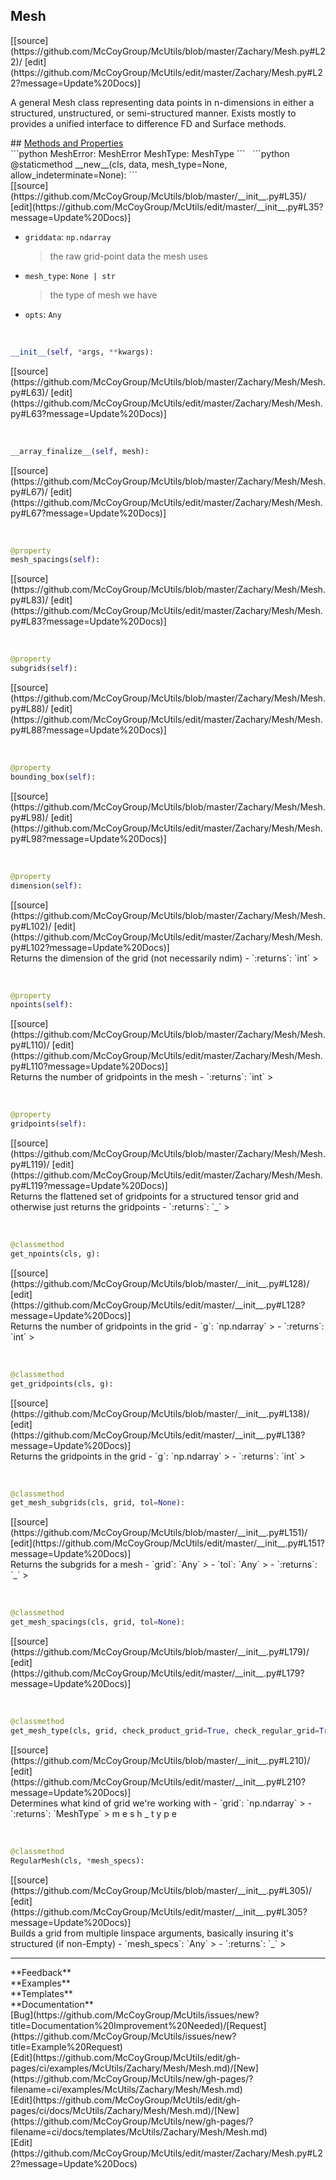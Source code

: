 ## <a id="McUtils.Zachary.Mesh.Mesh">Mesh</a> 

<div class="docs-source-link" markdown="1">
[[source](https://github.com/McCoyGroup/McUtils/blob/master/Zachary/Mesh.py#L22)/
[edit](https://github.com/McCoyGroup/McUtils/edit/master/Zachary/Mesh.py#L22?message=Update%20Docs)]
</div>

A general Mesh class representing data points in n-dimensions
in either a structured, unstructured, or semi-structured manner.
Exists mostly to provides a unified interface to difference FD and Surface methods.







<div class="collapsible-section">
 <div class="collapsible-section collapsible-section-header" markdown="1">
## <a class="collapse-link" data-toggle="collapse" href="#methods" markdown="1"> Methods and Properties</a> <a class="float-right" data-toggle="collapse" href="#methods"><i class="fa fa-chevron-down"></i></a>
 </div>
 <div class="collapsible-section collapsible-section-body collapse show" id="methods" markdown="1">
 ```python
MeshError: MeshError
MeshType: MeshType
```
<a id="McUtils.Zachary.Mesh.Mesh.__new__" class="docs-object-method">&nbsp;</a> 
```python
@staticmethod
__new__(cls, data, mesh_type=None, allow_indeterminate=None): 
```
<div class="docs-source-link" markdown="1">
[[source](https://github.com/McCoyGroup/McUtils/blob/master/__init__.py#L35)/
[edit](https://github.com/McCoyGroup/McUtils/edit/master/__init__.py#L35?message=Update%20Docs)]
</div>

  - `griddata`: `np.ndarray`
    > the raw grid-point data the mesh uses
  - `mesh_type`: `None | str`
    > the type of mesh we have
  - `opts`: `Any`
    >


<a id="McUtils.Zachary.Mesh.Mesh.__init__" class="docs-object-method">&nbsp;</a> 
```python
__init__(self, *args, **kwargs): 
```
<div class="docs-source-link" markdown="1">
[[source](https://github.com/McCoyGroup/McUtils/blob/master/Zachary/Mesh/Mesh.py#L63)/
[edit](https://github.com/McCoyGroup/McUtils/edit/master/Zachary/Mesh/Mesh.py#L63?message=Update%20Docs)]
</div>


<a id="McUtils.Zachary.Mesh.Mesh.__array_finalize__" class="docs-object-method">&nbsp;</a> 
```python
__array_finalize__(self, mesh): 
```
<div class="docs-source-link" markdown="1">
[[source](https://github.com/McCoyGroup/McUtils/blob/master/Zachary/Mesh/Mesh.py#L67)/
[edit](https://github.com/McCoyGroup/McUtils/edit/master/Zachary/Mesh/Mesh.py#L67?message=Update%20Docs)]
</div>


<a id="McUtils.Zachary.Mesh.Mesh.mesh_spacings" class="docs-object-method">&nbsp;</a> 
```python
@property
mesh_spacings(self): 
```
<div class="docs-source-link" markdown="1">
[[source](https://github.com/McCoyGroup/McUtils/blob/master/Zachary/Mesh/Mesh.py#L83)/
[edit](https://github.com/McCoyGroup/McUtils/edit/master/Zachary/Mesh/Mesh.py#L83?message=Update%20Docs)]
</div>


<a id="McUtils.Zachary.Mesh.Mesh.subgrids" class="docs-object-method">&nbsp;</a> 
```python
@property
subgrids(self): 
```
<div class="docs-source-link" markdown="1">
[[source](https://github.com/McCoyGroup/McUtils/blob/master/Zachary/Mesh/Mesh.py#L88)/
[edit](https://github.com/McCoyGroup/McUtils/edit/master/Zachary/Mesh/Mesh.py#L88?message=Update%20Docs)]
</div>


<a id="McUtils.Zachary.Mesh.Mesh.bounding_box" class="docs-object-method">&nbsp;</a> 
```python
@property
bounding_box(self): 
```
<div class="docs-source-link" markdown="1">
[[source](https://github.com/McCoyGroup/McUtils/blob/master/Zachary/Mesh/Mesh.py#L98)/
[edit](https://github.com/McCoyGroup/McUtils/edit/master/Zachary/Mesh/Mesh.py#L98?message=Update%20Docs)]
</div>


<a id="McUtils.Zachary.Mesh.Mesh.dimension" class="docs-object-method">&nbsp;</a> 
```python
@property
dimension(self): 
```
<div class="docs-source-link" markdown="1">
[[source](https://github.com/McCoyGroup/McUtils/blob/master/Zachary/Mesh/Mesh.py#L102)/
[edit](https://github.com/McCoyGroup/McUtils/edit/master/Zachary/Mesh/Mesh.py#L102?message=Update%20Docs)]
</div>
Returns the dimension of the grid (not necessarily ndim)
  - `:returns`: `int`
    >


<a id="McUtils.Zachary.Mesh.Mesh.npoints" class="docs-object-method">&nbsp;</a> 
```python
@property
npoints(self): 
```
<div class="docs-source-link" markdown="1">
[[source](https://github.com/McCoyGroup/McUtils/blob/master/Zachary/Mesh/Mesh.py#L110)/
[edit](https://github.com/McCoyGroup/McUtils/edit/master/Zachary/Mesh/Mesh.py#L110?message=Update%20Docs)]
</div>
Returns the number of gridpoints in the mesh
  - `:returns`: `int`
    >


<a id="McUtils.Zachary.Mesh.Mesh.gridpoints" class="docs-object-method">&nbsp;</a> 
```python
@property
gridpoints(self): 
```
<div class="docs-source-link" markdown="1">
[[source](https://github.com/McCoyGroup/McUtils/blob/master/Zachary/Mesh/Mesh.py#L119)/
[edit](https://github.com/McCoyGroup/McUtils/edit/master/Zachary/Mesh/Mesh.py#L119?message=Update%20Docs)]
</div>
Returns the flattened set of gridpoints for a structured tensor grid and otherwise just returns the gridpoints
  - `:returns`: `_`
    >


<a id="McUtils.Zachary.Mesh.Mesh.get_npoints" class="docs-object-method">&nbsp;</a> 
```python
@classmethod
get_npoints(cls, g): 
```
<div class="docs-source-link" markdown="1">
[[source](https://github.com/McCoyGroup/McUtils/blob/master/__init__.py#L128)/
[edit](https://github.com/McCoyGroup/McUtils/edit/master/__init__.py#L128?message=Update%20Docs)]
</div>
Returns the number of gridpoints in the grid
  - `g`: `np.ndarray`
    > 
  - `:returns`: `int`
    >


<a id="McUtils.Zachary.Mesh.Mesh.get_gridpoints" class="docs-object-method">&nbsp;</a> 
```python
@classmethod
get_gridpoints(cls, g): 
```
<div class="docs-source-link" markdown="1">
[[source](https://github.com/McCoyGroup/McUtils/blob/master/__init__.py#L138)/
[edit](https://github.com/McCoyGroup/McUtils/edit/master/__init__.py#L138?message=Update%20Docs)]
</div>
Returns the gridpoints in the grid
  - `g`: `np.ndarray`
    > 
  - `:returns`: `int`
    >


<a id="McUtils.Zachary.Mesh.Mesh.get_mesh_subgrids" class="docs-object-method">&nbsp;</a> 
```python
@classmethod
get_mesh_subgrids(cls, grid, tol=None): 
```
<div class="docs-source-link" markdown="1">
[[source](https://github.com/McCoyGroup/McUtils/blob/master/__init__.py#L151)/
[edit](https://github.com/McCoyGroup/McUtils/edit/master/__init__.py#L151?message=Update%20Docs)]
</div>
Returns the subgrids for a mesh
  - `grid`: `Any`
    > 
  - `tol`: `Any`
    > 
  - `:returns`: `_`
    >


<a id="McUtils.Zachary.Mesh.Mesh.get_mesh_spacings" class="docs-object-method">&nbsp;</a> 
```python
@classmethod
get_mesh_spacings(cls, grid, tol=None): 
```
<div class="docs-source-link" markdown="1">
[[source](https://github.com/McCoyGroup/McUtils/blob/master/__init__.py#L179)/
[edit](https://github.com/McCoyGroup/McUtils/edit/master/__init__.py#L179?message=Update%20Docs)]
</div>


<a id="McUtils.Zachary.Mesh.Mesh.get_mesh_type" class="docs-object-method">&nbsp;</a> 
```python
@classmethod
get_mesh_type(cls, grid, check_product_grid=True, check_regular_grid=True, tol=None): 
```
<div class="docs-source-link" markdown="1">
[[source](https://github.com/McCoyGroup/McUtils/blob/master/__init__.py#L210)/
[edit](https://github.com/McCoyGroup/McUtils/edit/master/__init__.py#L210?message=Update%20Docs)]
</div>
Determines what kind of grid we're working with
  - `grid`: `np.ndarray`
    > 
  - `:returns`: `MeshType`
    > m
e
s
h
_
t
y
p
e


<a id="McUtils.Zachary.Mesh.Mesh.RegularMesh" class="docs-object-method">&nbsp;</a> 
```python
@classmethod
RegularMesh(cls, *mesh_specs): 
```
<div class="docs-source-link" markdown="1">
[[source](https://github.com/McCoyGroup/McUtils/blob/master/__init__.py#L305)/
[edit](https://github.com/McCoyGroup/McUtils/edit/master/__init__.py#L305?message=Update%20Docs)]
</div>
Builds a grid from multiple linspace arguments,
basically insuring it's structured (if non-Empty)
  - `mesh_specs`: `Any`
    > 
  - `:returns`: `_`
    >
 </div>
</div>












---


<div markdown="1" class="text-secondary">
<div class="container">
  <div class="row">
   <div class="col" markdown="1">
**Feedback**   
</div>
   <div class="col" markdown="1">
**Examples**   
</div>
   <div class="col" markdown="1">
**Templates**   
</div>
   <div class="col" markdown="1">
**Documentation**   
</div>
   <div class="col" markdown="1">
   
</div>
   <div class="col" markdown="1">
   
</div>
   <div class="col" markdown="1">
   
</div>
</div>
  <div class="row">
   <div class="col" markdown="1">
[Bug](https://github.com/McCoyGroup/McUtils/issues/new?title=Documentation%20Improvement%20Needed)/[Request](https://github.com/McCoyGroup/McUtils/issues/new?title=Example%20Request)   
</div>
   <div class="col" markdown="1">
[Edit](https://github.com/McCoyGroup/McUtils/edit/gh-pages/ci/examples/McUtils/Zachary/Mesh/Mesh.md)/[New](https://github.com/McCoyGroup/McUtils/new/gh-pages/?filename=ci/examples/McUtils/Zachary/Mesh/Mesh.md)   
</div>
   <div class="col" markdown="1">
[Edit](https://github.com/McCoyGroup/McUtils/edit/gh-pages/ci/docs/McUtils/Zachary/Mesh/Mesh.md)/[New](https://github.com/McCoyGroup/McUtils/new/gh-pages/?filename=ci/docs/templates/McUtils/Zachary/Mesh/Mesh.md)   
</div>
   <div class="col" markdown="1">
[Edit](https://github.com/McCoyGroup/McUtils/edit/master/Zachary/Mesh.py#L22?message=Update%20Docs)   
</div>
   <div class="col" markdown="1">
   
</div>
   <div class="col" markdown="1">
   
</div>
   <div class="col" markdown="1">
   
</div>
</div>
</div>
</div>